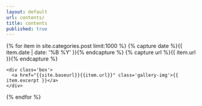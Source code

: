 ```yaml
---
layout: default
url: contents/
title: contents
published: true
---
```


<style>
body{
  margin: 0;
}

gallery-img {
  column-width: 300px;
  column-gap: 5px;
  padding: 5px;
}

gallery-img img{
  width: 43%; 
}
</style>

<div class='gallery'>

  {% for item in site.categories.post limit:1000 %}
    {% capture date %}{{ item.date | date: '%B %Y' }}{% endcapture %}
  	{% capture url %}{{ item.url }}{% endcapture %}
  
    <div class='box'>
      <a href="{{site.baseurl}}{{item.url}}" class='gallery-img'>{{ item.excerpt }}</a>
    </div>
    
  {% endfor %}
  
</div>